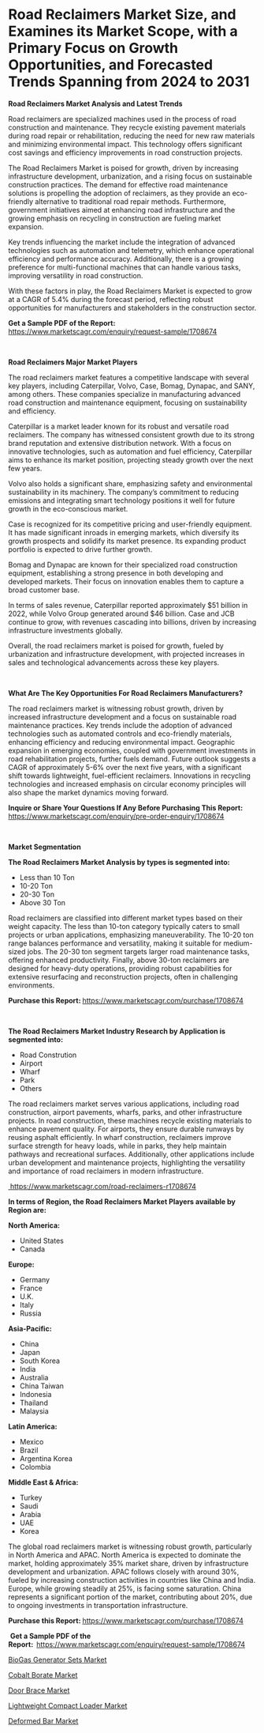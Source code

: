 <p><h1>Road Reclaimers Market Size, and Examines its Market Scope, with a Primary Focus on Growth Opportunities, and Forecasted Trends Spanning from 2024 to 2031</h1></p><p><strong>Road Reclaimers Market Analysis and Latest Trends</strong></p>
<p><p>Road reclaimers are specialized machines used in the process of road construction and maintenance. They recycle existing pavement materials during road repair or rehabilitation, reducing the need for new raw materials and minimizing environmental impact. This technology offers significant cost savings and efficiency improvements in road construction projects.</p><p>The Road Reclaimers Market is poised for growth, driven by increasing infrastructure development, urbanization, and a rising focus on sustainable construction practices. The demand for effective road maintenance solutions is propelling the adoption of reclaimers, as they provide an eco-friendly alternative to traditional road repair methods. Furthermore, government initiatives aimed at enhancing road infrastructure and the growing emphasis on recycling in construction are fueling market expansion.</p><p>Key trends influencing the market include the integration of advanced technologies such as automation and telemetry, which enhance operational efficiency and performance accuracy. Additionally, there is a growing preference for multi-functional machines that can handle various tasks, improving versatility in road construction. </p><p>With these factors in play, the Road Reclaimers Market is expected to grow at a CAGR of 5.4% during the forecast period, reflecting robust opportunities for manufacturers and stakeholders in the construction sector.</p></p>
<p><strong>Get a Sample PDF of the Report:&nbsp;</strong> <a href="https://www.marketscagr.com/enquiry/request-sample/1708674?utm_campaign=1510&utm_medium=2&utm_source=Github&utm_content=ia&utm_term=21102024&utm_id=road-reclaimers">https://www.marketscagr.com/enquiry/request-sample/1708674</a></p>
<p>&nbsp;</p>
<p><strong>Road Reclaimers Major Market Players</strong></p>
<p><p>The road reclaimers market features a competitive landscape with several key players, including Caterpillar, Volvo, Case, Bomag, Dynapac, and SANY, among others. These companies specialize in manufacturing advanced road construction and maintenance equipment, focusing on sustainability and efficiency.</p><p>Caterpillar is a market leader known for its robust and versatile road reclaimers. The company has witnessed consistent growth due to its strong brand reputation and extensive distribution network. With a focus on innovative technologies, such as automation and fuel efficiency, Caterpillar aims to enhance its market position, projecting steady growth over the next few years.</p><p>Volvo also holds a significant share, emphasizing safety and environmental sustainability in its machinery. The company’s commitment to reducing emissions and integrating smart technology positions it well for future growth in the eco-conscious market.</p><p>Case is recognized for its competitive pricing and user-friendly equipment. It has made significant inroads in emerging markets, which diversify its growth prospects and solidify its market presence. Its expanding product portfolio is expected to drive further growth.</p><p>Bomag and Dynapac are known for their specialized road construction equipment, establishing a strong presence in both developing and developed markets. Their focus on innovation enables them to capture a broad customer base.</p><p>In terms of sales revenue, Caterpillar reported approximately $51 billion in 2022, while Volvo Group generated around $46 billion. Case and JCB continue to grow, with revenues cascading into billions, driven by increasing infrastructure investments globally.</p><p>Overall, the road reclaimers market is poised for growth, fueled by urbanization and infrastructure development, with projected increases in sales and technological advancements across these key players.</p></p>
<p>&nbsp;</p>
<p><strong>What Are The Key Opportunities For Road Reclaimers Manufacturers?</strong></p>
<p><p>The road reclaimers market is witnessing robust growth, driven by increased infrastructure development and a focus on sustainable road maintenance practices. Key trends include the adoption of advanced technologies such as automated controls and eco-friendly materials, enhancing efficiency and reducing environmental impact. Geographic expansion in emerging economies, coupled with government investments in road rehabilitation projects, further fuels demand. Future outlook suggests a CAGR of approximately 5-6% over the next five years, with a significant shift towards lightweight, fuel-efficient reclaimers. Innovations in recycling technologies and increased emphasis on circular economy principles will also shape the market dynamics moving forward.</p></p>
<p><strong>Inquire or Share Your Questions If Any Before Purchasing This Report:</strong> <a href="https://www.marketscagr.com/enquiry/pre-order-enquiry/1708674?utm_campaign=1510&utm_medium=2&utm_source=Github&utm_content=ia&utm_term=21102024&utm_id=road-reclaimers">https://www.marketscagr.com/enquiry/pre-order-enquiry/1708674</a></p>
<p>&nbsp;</p>
<p><strong>Market Segmentation</strong></p>
<p><strong>The Road Reclaimers Market Analysis by types is segmented into:</strong></p>
<p><ul><li>Less than 10 Ton</li><li>10-20 Ton</li><li>20-30 Ton</li><li>Above 30 Ton</li></ul></p>
<p><p>Road reclaimers are classified into different market types based on their weight capacity. The less than 10-ton category typically caters to small projects or urban applications, emphasizing maneuverability. The 10-20 ton range balances performance and versatility, making it suitable for medium-sized jobs. The 20-30 ton segment targets larger road maintenance tasks, offering enhanced productivity. Finally, above 30-ton reclaimers are designed for heavy-duty operations, providing robust capabilities for extensive resurfacing and reconstruction projects, often in challenging environments.</p></p>
<p><strong>Purchase this Report:&nbsp;</strong><a href="https://www.marketscagr.com/purchase/1708674?utm_campaign=1510&utm_medium=2&utm_source=Github&utm_content=ia&utm_term=21102024&utm_id=road-reclaimers">https://www.marketscagr.com/purchase/1708674</a></p>
<p>&nbsp;</p>
<p><strong>The Road Reclaimers Market Industry Research by Application is segmented into:</strong></p>
<p><ul><li>Road Constrution</li><li>Airport</li><li>Wharf</li><li>Park</li><li>Others</li></ul></p>
<p><p>The road reclaimers market serves various applications, including road construction, airport pavements, wharfs, parks, and other infrastructure projects. In road construction, these machines recycle existing materials to enhance pavement quality. For airports, they ensure durable runways by reusing asphalt efficiently. In wharf construction, reclaimers improve surface strength for heavy loads, while in parks, they help maintain pathways and recreational surfaces. Additionally, other applications include urban development and maintenance projects, highlighting the versatility and importance of road reclaimers in modern infrastructure.</p></p>
<p><a href="https://www.marketscagr.com/road-reclaimers-r1708674?utm_campaign=1510&utm_medium=2&utm_source=Github&utm_content=ia&utm_term=21102024&utm_id=road-reclaimers">&nbsp;https://www.marketscagr.com/road-reclaimers-r1708674</a></p>
<p><strong>In terms of Region, the Road Reclaimers Market Players available by Region are:</strong></p>
<p>
    <p> <strong> North America: </strong>
        <ul>
            <li>United States</li>
            <li>Canada</li>
        </ul>
        </p> 
    <p> <strong> Europe: </strong>
        <ul>
            <li>Germany</li>
            <li>France</li>
            <li>U.K.</li>
            <li>Italy</li>
            <li>Russia</li>
        </ul>
        </p> 
    <p> <strong> Asia-Pacific: </strong>
        <ul>
            <li>China</li>
            <li>Japan</li>
            <li>South Korea</li>
            <li>India</li>
            <li>Australia</li>
            <li>China Taiwan</li>
            <li>Indonesia</li>
            <li>Thailand</li>
            <li>Malaysia</li>
        </ul>
        </p> 
    <p> <strong> Latin America: </strong>
        <ul>
            <li>Mexico</li>
            <li>Brazil</li>
            <li>Argentina Korea</li>
            <li>Colombia</li>
        </ul>
        </p> 
    <p> <strong> Middle East & Africa: </strong>
        <ul>
            <li>Turkey</li>
            <li>Saudi</li>
            <li>Arabia</li>
            <li>UAE</li>
            <li>Korea</li>
        </ul>
    </p>
    </p>
<p><p>The global road reclaimers market is witnessing robust growth, particularly in North America and APAC. North America is expected to dominate the market, holding approximately 35% market share, driven by infrastructure development and urbanization. APAC follows closely with around 30%, fueled by increasing construction activities in countries like China and India. Europe, while growing steadily at 25%, is facing some saturation. China represents a significant portion of the market, contributing about 20%, due to ongoing investments in transportation infrastructure.</p></p>
<p><strong>Purchase this Report: </strong><a href="https://www.marketscagr.com/purchase/1708674?utm_campaign=1510&utm_medium=2&utm_source=Github&utm_content=ia&utm_term=21102024&utm_id=road-reclaimers">https://www.marketscagr.com/purchase/1708674</a></p>
<p>&nbsp;<strong>Get a Sample PDF of the Report:&nbsp;&nbsp;</strong><a href="https://www.marketscagr.com/enquiry/request-sample/1708674?utm_campaign=1510&utm_medium=2&utm_source=Github&utm_content=ia&utm_term=21102024&utm_id=road-reclaimers">https://www.marketscagr.com/enquiry/request-sample/1708674</a></p>
<p><strong></strong></p>
<p><p><a href="https://github.com/lilyet2b1/Market-Research-Report-List-1/blob/main/biogas-generator-sets-market.md?utm_campaign=1510&utm_medium=2&utm_source=Github&utm_content=ia&utm_term=21102024&utm_id=road-reclaimers">BioGas Generator Sets Market</a></p><p><a href="https://www.linkedin.com/pulse/cobalt-borate-market-trends-strategic-insights-2024-6cjmc?utm_campaign=1510&utm_medium=2&utm_source=Github&utm_content=ia&utm_term=21102024&utm_id=road-reclaimers">Cobalt Borate Market</a></p><p><a href="https://www.linkedin.com/pulse/charting-future-comprehensive-analysis-global-door-brace-53roc?utm_campaign=1510&utm_medium=2&utm_source=Github&utm_content=ia&utm_term=21102024&utm_id=road-reclaimers">Door Brace Market</a></p><p><a href="https://github.com/elenif62bh/Market-Research-Report-List-1/blob/main/lightweight-compact-loader-market.md?utm_campaign=1510&utm_medium=2&utm_source=Github&utm_content=ia&utm_term=21102024&utm_id=road-reclaimers">Lightweight Compact Loader Market</a></p><p><a href="https://www.linkedin.com/pulse/deformed-bar-market-global-regional-analysis-focus-l8lbc?utm_campaign=1510&utm_medium=2&utm_source=Github&utm_content=ia&utm_term=21102024&utm_id=road-reclaimers">Deformed Bar Market</a></p></p>